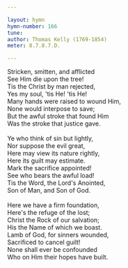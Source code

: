 ```yaml
---

layout: hymn
hymn-number: 166
tune: 
author: Thomas Kelly (1769-1854)
meter: 8.7.8.7.D.

---
```

Stricken, smitten, and afflicted<br>See Him die upon the tree!<br>Tis the Christ by man rejected,<br>Yes my soul, 'tis He! 'tis He!<br>Many hands were raised to wound Him,<br>None would interpose to save;<br>But the awful stroke that found Him<br>Was the stroke that justice gave.<br><br>Ye who think of sin but lightly,<br>Nor suppose the evil great,<br>Here may view its nature rightly,<br>Here its guilt may estimate.<br>Mark the sacrifice appointed!<br>See who bears the awful load!<br>Tis the Word, the Lord's Anointed,<br>Son of Man, and Son of God.<br><br>Here we have a firm foundation,<br>Here's the refuge of the lost;<br>Christ the Rock of our salvation;<br>His the Name of which we boast.<br>Lamb of God, for sinners wounded,<br>Sacrificed to cancel guilt!<br>None shall ever be confounded<br>Who on Him their hopes have built.<br><br><br>

